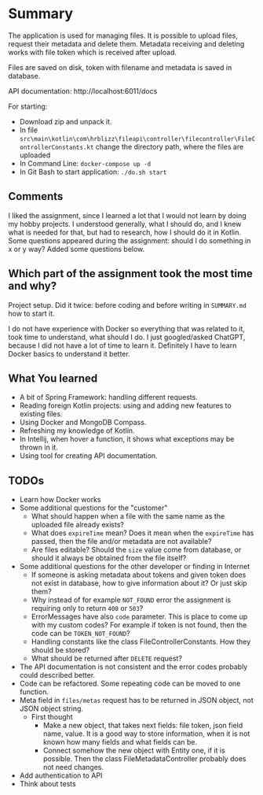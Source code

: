 # Summary

The application is used for managing files. It is possible to upload files, request their metadata and delete them. Metadata receiving and deleting works with file token which is received after upload.

Files are saved on disk, token with filename and metadata is saved in database.

API documentation: http://localhost:6011/docs

For starting:
- Download zip and unpack it.
- In file `src\main\kotlin\com\hrblizz\fileapi\controller\filecontroller\FileControllerConstants.kt` change the directory path, where the files are uploaded
- In Command Line: `docker-compose up -d`
- In Git Bash to start application: `./do.sh start`

## Comments

I liked the assignment, since I learned a lot that I would not learn by doing my hobby projects. I understood generally, what I should do, and I knew what is needed for that, but had to research, how I should do it in Kotlin. Some questions appeared during the assignment: should I do something in x or y way? Added some questions below.

## Which part of the assignment took the most time and why?
Project setup. Did it twice: before coding and before writing in `SUMMARY.md` how to start it.

I do not have experience with Docker so everything that was related to it, took time to understand, what should I do. I just googled/asked ChatGPT, because I did not have a lot of time to learn it. Definitely I have to learn Docker basics to understand it better.

## What You learned

- A bit of Spring Framework: handling different requests.
- Reading foreign Kotlin projects: using and adding new features to existing files.
- Using Docker and MongoDB Compass.
- Refreshing my knowledge of Kotlin.
- In Intellij, when hover a function, it shows what exceptions may be thrown in it. 
- Using tool for creating API documentation.

## TODOs
- Learn how Docker works
- Some additional questions for the "customer"
    - What should happen when a file with the same name as the uploaded file already exists?
    - What does `expireTime` mean? Does it mean when the `expireTime` has passed, then the file and/or metadata are not available?
    - Are files editable? Should the `size` value come from database, or should it always be obtained from the file itself?
- Some additional questions for the other developer or finding in Internet
  - If someone is asking metadata about tokens and given token does not exist in database, how to give information about it? Or just skip them?
  - Why instead of for example `NOT_FOUND` error the assignment is requiring only to return `400` or `503`?
  - ErrorMessages have also `code` parameter. This is place to come up with my custom codes? For example if token is not found, then the code can be `TOKEN_NOT_FOUND`?
  - Handling constants like the class FileControllerConstants. How they should be stored?
  - What should be returned after `DELETE` request?
- The API documentation is not consistent and the error codes probably could described better.
- Code can be refactored. Some repeating code can be moved to one function.
- Meta field in `files/metas` request has to be returned in JSON object, not JSON object string.
  - First thought
    - Make a new object, that takes next fields: file token, json field name, value. It is a good way to store information, when it is not known how many fields and what fields can be.
    - Connect somehow the new object with Entity one, if it is possible. Then the class FileMetadataController probably does not need changes. 
- Add authentication to API
- Think about tests
